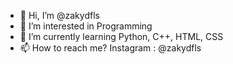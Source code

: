 - 👋 Hi, I’m @zakydfls
- 👀 I’m interested in Programming
- 🌱 I’m currently learning Python, C++, HTML, CSS
- 📫 How to reach me? Instagram : @zakydfls

<!---
zakydfls/zakydfls is a ✨ special ✨ repository because its `README.md` (this file) appears on your GitHub profile.
You can click the Preview link to take a look at your changes.
--->
